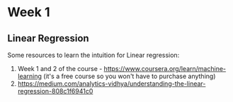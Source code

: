 # Week 1

## Linear Regression

Some resources to learn the intuition for Linear regression:
1. Week 1 and 2 of the course - https://www.coursera.org/learn/machine-learning (it's a free course so you won't have to purchase anything)
2. https://medium.com/analytics-vidhya/understanding-the-linear-regression-808c1f6941c0
